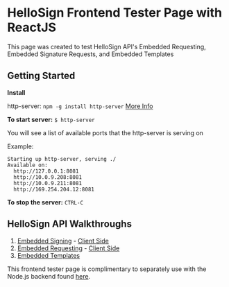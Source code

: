 # HelloSign Frontend Tester Page with ReactJS

This page was created to test HelloSign API's Embedded Requesting, Embedded Signature Requests, and Embedded Templates

## Getting Started

**Install**

http-server: `npm -g install http-server` [More Info](https://www.npmjs.com/package/http-server)

**To start server:** `$ http-server`

You will see a list of available ports that the http-server is serving on

Example:

```
Starting up http-server, serving ./
Available on:
  http://127.0.0.1:8081
  http://10.0.9.208:8081
  http://10.0.9.211:8081
  http://169.254.204.12:8081
```

**To stop the server:** `CTRL-C`

## HelloSign API Walkthroughs

1. [Embedded Signing](https://app.hellosign.com/api/embeddedSigningWalkthrough) - [Client Side](https://app.hellosign.com/api/embeddedSigningWalkthrough#EmbeddedSigningClientSide)
2. [Embedded Requesting](https://app.hellosign.com/api/embeddedRequestingWalkthrough) - [Client Side](https://app.hellosign.com/api/embeddedRequestingWalkthrough#EmbeddedRequestingClientSide)
3. [Embedded Templates](https://app.hellosign.com/api/embeddedTemplatesWalkthrough)

This frontend tester page is complimentary to separately use with the Node.js backend found [here](https://github.com/latoyazamill/hellosign-console-app).
